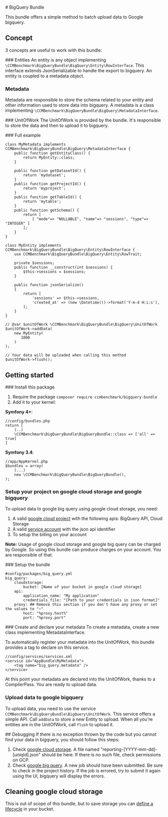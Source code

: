 # BigQuery Bundle

This bundle offers a simple method to batch upload data to Google bigquery.


## Concept

3 concepts are useful to work with this bundle:

### Entities
An entity is any object implementing `\CCMBenchmark\BigQueryBundle\BigQuery\Entity\RowInterface`.
This interface extends JsonSerializable to handle the export to bigquery.
An entity is coupled to a metadata object.

### Metadata
Metadata are responsible to store the schema related to your entity and other information used to store data into bigquery.
A metadata is a class implementing `\CCMBenchmark\BigQueryBundle\BigQuery\MetadataInterface`.

### UnitOfWork
The UnitOfWork is provided by the bundle.
It's responsible to store the data and then to upload it to bigquery.

### Full example

    class MyMetadata implements CCMBenchmark\BigQueryBundle\BigQuery\MetadataInterface {
        public function getEntityClass() {
            return MyEntity::class;
        }

        public function getDatasetId() {
            return 'mydataset';
        }
        public function getProjectId() {
            return 'myproject';
        }
        public function getTableId() {
            return 'mytable';
        }
        public function getSchema() {
            return [
                [ "mode"=> "NULLABLE", "name"=> "sessions", "type"=> "INTEGER" ]
            ];
        }
    }

    class MyEntity implements CCMBenchmark\BigQueryBundle\BigQuery\Entity\RowInterface {
        use CCMBenchmark\BigQueryBundle\BigQuery\Entity\RowTrait;

        private $sessions;
        public function __construct(int $sessions) {
            $this->sessions = $sessions;
        }

        public function jsonSerialize()
        {
            return [
                'sessions' => $this->sessions,
                'created_at' => (new \Datetime())->format('Y-m-d H:i:s'),
            ];
        }
    }

    // @var $unitOfWork \CCMBenchmark\BigQueryBundle\BigQuery\UnitOfWork
    $unitOfWork->addData(
        new MyEntity(
           1000
        )
    );

    // Your data will be uploaded when calling this method
    $unitOfWork->flush();


## Getting started

### Install this package

1. Require the package `composer require ccmbenchmark/bigquery-bundle`
2. Add it to your kernel:

**Symfony 4+**:

    //config/bundles.php
    return [
        (..)
        \CCMBenchmark\BigQueryBundle\BigQueryBundle::class => ['all' => true]
    ]

**Symfony 3.4**:

    //app/AppKernel.php
    $bundles = array(
        (...)
        new \CCMBenchmark\BigQueryBundle\BigQueryBundle(),
    );

### Setup your project on google cloud storage and google bigquery

To upload data to google big query using google cloud storage, you need:

1. A valid [google cloud project](https://console.cloud.google.com/) with the following apis: BigQuery API, Cloud Storage
2. A valid [service account](https://cloud.google.com/iam/docs/creating-managing-service-accounts) with the json api identifier
3. To setup the billing on your account

**Note:** Usage of google cloud storage and google big query can be charged by Google.
So using this bundle can produce charges on your account. You are responsible of that.


### Setup the bundle

    #config/packages/big_query.yml
    big_query:
        cloudstorage:
            bucket: [Name of your bucket in google cloud storage]
        api:
            application_name: "My application"
            credentials_file: "[Path to your credentials in json format]"
        proxy: ## Remove this section if you don't have any proxy or set the values to "~"
            host: "%proxy.host%"
            port: "%proxy.port"

### Create and declare your metadata
To create a metadata, create a new class implementing MetadataInterface.

To automatically register your metadata into the UnitOfWork, this bundle provides a tag to declare on this service.

    //config/services/services.xml
    <service id="AppBundle\MyMetadata">
        <tag name="big_query.metadata" />
    </service>

At this point your metadata are declared into the UnitOfWork, thanks to a CompilerPass.
You are ready to upload data.

### Upload data to google bigquery
To upload data, you need to use the service `CCMBenchmark\BigQueryBundle\BigQuery\UnitOfWork`.
This service offers a simple API. Call `addData` to store a new Entity to upload.
When all you're entities are in the UnitOfWork, call `flush` to upload it.

## Debugging
If there is no exception thrown by the code but you cannot find your data in bigquery, you should follow this steps:

1. Check [google cloud storage](https://console.cloud.google.com/storage/browser).
A file named "reporting-[YYYY-mm-dd]-[uniqId].json" should be here. If there is no such file, check permissions on GCP.
2. Check [google big query](https://console.cloud.google.com/bigquery).
A new job should have been submitted. Be sure to check in the project history. If the job is errored, try to submit it again using the UI, bigquery will display the errors.

## Cleaning google cloud storage
This is out of scope of this bundle, but to save storage you can [define a lifecycle](https://cloud.google.com/storage/docs/lifecycle) in your bucket.
